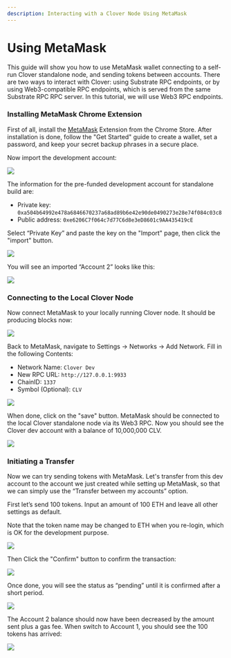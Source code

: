 ```yaml
---
description: Interacting with a Clover Node Using MetaMask
---
```


# Using MetaMask

This guide will show you how to use MetaMask wallet connecting to a self-run Clover standalone node, and sending tokens between accounts. There are two ways to interact with Clover: using Substrate RPC endpoints, or by using Web3-compatible RPC endpoints, which is served from the same Substrate RPC RPC server. In this tutorial, we will use Web3 RPC endpoints.

### Installing MetaMask Chrome Extension <a href="install-the-metamask-extension" id="install-the-metamask-extension"></a>

First of all, install the [MetaMask](https://metamask.io) Extension from the Chrome Store. After installation is done, follow the "Get Started" guide to create a wallet, set a password, and keep your secret backup phrases in a secure place.&#x20;

Now import the development account:

![](../../.gitbook/assets/image.png)

The information for the pre-funded development account for standalone build are:

* Private key: `0xa504b64992e478a6846670237a68ad89b6e42e90de0490273e28e74f084c03c8`
* Public address: `0xe6206C7f064c7d77C6d8e3eD8601c9AA435419cE`

Select “Private Key” and paste the key on the "Import" page, then click the "import" button.

![](<../../.gitbook/assets/image (2).png>)

You will see an imported “Account 2” looks like this:

![](<../../.gitbook/assets/image (3).png>)

### Connecting to the Local Clover Node <a href="connect-to-the-local-moonbeam-node" id="connect-to-the-local-moonbeam-node"></a>

Now connect MetaMask to your locally running Clover node. It should be producing blocks now:

![](../../.gitbook/assets/1608540371482.jpg)

Back to MetaMask, navigate to Settings -> Networks -> Add Network. Fill in the following Contents:

* Network Name: `Clover Dev`
* New RPC URL: `http://127.0.0.1:9933`
* ChainID: `1337`
* Symbol (Optional): `CLV`

![](<../../.gitbook/assets/image (4).png>)

When done, click on the "save" button. MetaMask should be connected to the local Clover standalone node via its Web3 RPC. Now you should see the Clover dev account with a balance of 10,000,000 CLV.

![](<../../.gitbook/assets/image (5).png>)

### Initiating a Transfer <a href="initiating-a-transfer" id="initiating-a-transfer"></a>

Now we can try sending tokens with MetaMask. Let's transfer from this dev account to the account we just created while setting up MetaMask, so that we can simply use the “Transfer between my accounts” option.&#x20;

First let’s send 100 tokens. Input an amount of 100 ETH and leave all other settings as default.&#x20;

Note that the token name may be changed to ETH when you re-login,  which is OK for the development purpose.

![](<../../.gitbook/assets/image (6).png>)

Then Click the "Confirm" button to confirm the transaction:

![](<../../.gitbook/assets/image (7).png>)

Once done, you will see the status as “pending” until it is confirmed after a short period.

![](<../../.gitbook/assets/image (8).png>)

The Account 2 balance should now have been decreased by the amount sent plus a gas fee. When switch to Account 1, you should see the 100 tokens has arrived:

![](<../../.gitbook/assets/image (9).png>)

